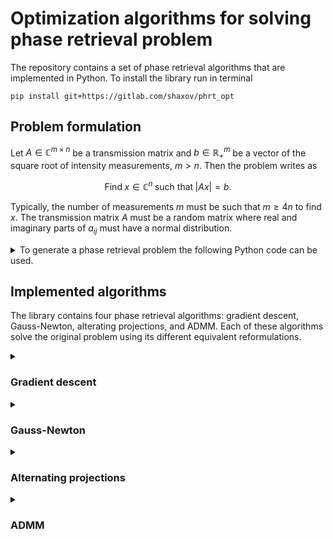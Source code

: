 # Optimization algorithms for solving phase retrieval problem

The repository contains a set of phase retrieval algorithms that are implemented in Python. To install the library run in terminal
```
pip install git+https://gitlab.com/shaxov/phrt_opt
```

## Problem formulation

Let $`A\in\mathbb{C}^{m\times n}`$ be a transmission matrix and $`b\in\mathbb{R}^{m}_+`$ be a vector of the square root of intensity measurements, $`m > n`$. Then the problem writes as

```math
\text{Find} \; x\in\mathbb{C}^n \; \text{such that} \; |Ax| = b.
```

Typically, the number of measurements $`m`$ must be such that $`m \geq 4n`$ to find $`x`$. The transmission matrix $`A`$ must be a random matrix where real and imaginary parts of $`a_{ij}`$ must have a normal distribution.

<details>
<summary>To generate a phase retrieval problem the following Python code can be used.</summary>

```python
import numpy as np

n = 8
m = 8 * n

# Transmission matrix
tm = np.random.randn(m, n) + 1j * np.random.randn(m, n)

# Solution vector
x = np.random.randn(n, 1) + 1j * np.random.randn(n, 1)

# Vector of intensity measurements
b = np.abs(tm @ x)
```

</details>

## Implemented algorithms

The library contains four phase retrieval algorithms: gradient descent, Gauss-Newton, alterating projections, and ADMM. Each of these algorithms solve the original problem using its different equivalent reformulations.

<details>
<summary><h3>Gradient descent</h3></summary>
<br>
The equivalent reformulation of the original problem writes

```math
\min_{x\in\mathbb{C}^n} f(x):=\frac{1}{2}\||Ax|^2 - b^2\|^2.
```

The algorithm is a simple gradient descent $`x^{(k+1)} = x^{(k)} - \alpha^{(k)} \nabla f(x^{(k)})`$, where

```math
\nabla f(x) = \frac{1}{m}A^*\big[(|Ax|^2-b^2)\odot Ax \big],
```

is caclucated by means of Wirtinger calculus and $`\odot`$ operator means component by component multiplication of two vectors. 

To use the gradient descent method the following Python code can be used.

```python
import phrt_opt

x_hat = phrt_opt.methods.gradient_descent(tm, b)
```
#### Line-search

The step length $`\alpha^{(k)}`$ can be calculated using:
* backtracking line-search (Armijo)
```python
x_hat = phrt_opt.methods.gradient_descent(
    tm, b,
    linesearch=phrt_opt.linesearch.Backtracking(),
)
 ```
* line-search, which is based on a secant equation (Barzilai and Borwein).
```python
x_hat = phrt_opt.methods.gradient_descent(
    tm, b,
    linesearch=phrt_opt.linesearch.Secant(),
)
 ```
</details>

<details>
<summary><h3>Gauss-Newton</h3></summary>
<br>
The equivalent reformulation of the original problem writes

```math
\min_{x\in\mathbb{C}^n} f(x):=\frac{1}{2m}\||Ax|^2 - b^2\|^2.
```
Following the general scheme of Gauss-Newton method, we denote a residual function $`r:\mathbb{C}^n\rightarrow\mathbb{R}^m_+`$ as

```math
r(x) = |Ax|^2 - b^2,
```
and its jacobian matrix in terms of Wirtinger calculus writes as

```math
\nabla r(x) = 
\begin{pmatrix}
    A\odot \bar{A}\bar{x} & \bar{A}\odot Ax
\end{pmatrix}
\subset \mathbb{C}^{m\times 2n},
```

Then, the descent direction $`p\in\mathbb{C}^{2n}`$ is a solution of the system

```math
\nabla r(x)^* \nabla r(x) p = - \nabla r(x)^* r(x).
```

Then $`x^{(k+1)} = x^{(k)} + \alpha^{(k)} p^{(k)}_{1:n}`$, where subscript $`_{1:n}`$ means that we take the first $`n`$ elements of vector $`p`$. The step length $`\alpha^{(k)}`$ can be computed in the same way as for the gradient descent method. 

To use the Gauss-Newton method the following Python code can be used.

```python
import phrt_opt

x_hat = phrt_opt.methods.gauss_newton(tm, b)
```

### Symmetric system solver

There are two implemented methods that can be used for solving the Gauss-Netwon system at each iteration:
* Cholesky solver
```python
x_hat = phrt_opt.methods.gauss_newton(
    tm, b,
    quadprog=phrt_opt.quadprog.Cholesky(),
)
```
* Conjugate gradient descent solver
```python
x_hat = phrt_opt.methods.gauss_newton(
    tm, b,
    quadprog=phrt_opt.quadprog.ConjugateGradient(),
)
```
</details>

<details>
<summary><h3>Alternating projections</h3></summary>
<br>
The equivalent reformulation of the original problem writes

```math
\min_{(x,y)\in\mathbb{C}^n\times\mathbb{C}^m} \frac{1}{2} \|Ax-y\|^2 \;\; \text{such that} \;\; |y| = b.
```

The algorithm contains two consecutive updates:
```math
\begin{align*}
y^{(k+1)} &= b\odot\exp\big( i\arg(Ax^{(k)}) \big),\\
x^{(k+1)} &= A^\dag y^{(k+1)},
\end{align*}
```
where $`A^\dag`$ is a Moore-Penrose inverse.

To use the Gauss-Newton method the following Python code can be used.

```python
import phrt_opt

x_hat = phrt_opt.methods.alternating_projections(tm, b)
```
</details>

<details>
<summary><h3>ADMM</h3></summary>
<br>
The equivalent reformulation of the original problem writes

```math
\min_{(y,z,\xi)\in\mathbb{C}^m\times\mathbb{C}^m\times\mathbb{C}^m} \frac{1}{2} \|\xi\|^2 \;\;
\text{such that} \;\; y - z = \xi, \; y\in \operatorname{range}(A), \; z\in\mathcal{M}_b,
```

where then $`x = A^\dag y`$,  $`\mathcal{M}_b = \{ z\in\mathbb{C}^m:|z|=b \}`$.

The algorithm contains three consecutive updates:

```math
\begin{align*}
z^{(k+1)} &= b\odot\exp\big( i\arg(y^{(k)} + (1 - \rho^{(k)})) \big),\\
y^{(k+1)} &= AA^\dag z^{(k+1)},\\
\lambda^{(k+1)} &= \frac{1}{1 + \rho^{(k+1)}}\big( \lambda^{(k)} + y^{(k+1) - z^{(k+1)} \big)
\end{align*}
```

where $`A^\dag`$ is a Moore-Penrose inverse and variable $`\xi`$ was eliminated and parameter $`\rho^{(k)}`$ is updated by one of the following strategies: `constant`, `linear`, `exponential`, and `auto`. The default strategy is set to `auto` as the best one.

```python
import phrt_opt

x_hat = phrt_opt.methods.admm(tm, b)
```

#### Strategies for parameter $`\rho`$

A parameter $`\rho^{(k)}`$ can be updated by one of the following strategies:
<details>
<summary>Constant</summary>

```python
x_hat = phrt_opt.methods.admm(
    tm, b,
    strategy=phrt_opt.strategies.constant(.5),
)
```

</details>

<details>
<summary>Linear</summary>

```python
x_hat = phrt_opt.methods.admm(
    tm, b,
    strategy=phrt_opt.strategies.linear(),
)
```

</details>


<details>
<summary>Exponential</summary>

```python
x_hat = phrt_opt.methods.admm(
    tm, b,
    strategy=phrt_opt.strategies.exponential(),
)
```

</details>

<details>
<summary>Auto</summary>

```python
x_hat = phrt_opt.methods.admm(
    tm, b,
    strategy=phrt_opt.strategies.auto(),
)
```

</details>

</details>



